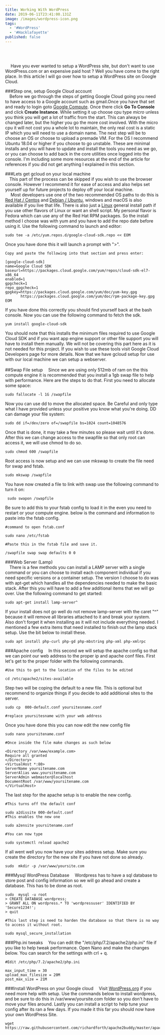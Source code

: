 ```yaml
---
title: Working With WordPress
date: 2019-06-11T23:41:00.131Z
image: /images/wordpress-icon.png
tags:
  - '#WordPress'
  - '#Hacklafayette'
published: false
---
```

<br>
<br>

&emsp; Have you ever wanted to setup a WordPress site, but don't want to use WordPress.com or an expensive paid host ? Well you have come to the right place. In this article I will go over how to setup a WordPress site on Google Cloud. <br>

###Step one, setup Google Cloud account
<br>
&emsp;Before we go through the steps of getting Google Cloud going you need to have access to a Google account such as gmail.Once you have that set and ready to login goto [Google Compute](https://cloud.google.com/compute/). Once there click **Go To Console** and click **Create Instance**. While setting it up choose cpu type _micro_ unless you think you will get a lot of traffic from the start. This can always be changed later, but the higher you go the more cost involved.  With the micro cpu it will not cost you a whole lot to maintain, the only real cost is a static IP which you will need to use a domain name. The next step will be to choose an OS or choose to upload a premade VM. For the OS I recommend Ubuntu 18.04 or higher if you choose to go unstable. These are minimal installs and you will have to update and install the tools you need as we go, or you can choose to add back in the core utilities once logged into the console. I'm including some more resources at the end of the article for references if you did not get anything I explained in this section. 
<br>

###Lets get gcloud on your local machine
<br>
&emsp;This part of the process can be skipped if you wish to use the browser console.  However I recommend it for ease of access and also helps set yourself up for future projects to deploy off your local machine. <br>
&emsp; Most developers use one of the two recommended OS paths to do this is [Red Hat / Centos](https://cloud.google.com/sdk/docs/quickstart-redhat-centos) and [Debian / Ubuntu](https://cloud.google.com/sdk/docs/quickstart-debian-ubuntu), windows and macOS is also available if you live that life. There is also just a [Linux](https://cloud.google.com/sdk/docs/quickstart-linux) general install path if you use other flavors of Linux or want an shell script. My personal flavor is Fedora which can use any of the Red Hat RPM packages. So the install method I choose was with yum and you have to add the repo date before using it. Use the following command to launch and editor:
```
sudo tee -a /etc/yum.repos.d/google-cloud-sdk.repo << EOM
```
Once you have done this it will launch a prompt with ">".
```
Copy and paste the following into that section and press enter:

[google-cloud-sdk]
name=Google Cloud SDK
baseurl=https://packages.cloud.google.com/yum/repos/cloud-sdk-el7-x86_64
enabled=1
gpgcheck=1
repo_gpgcheck=1
gpgkey=https://packages.cloud.google.com/yum/doc/yum-key.gpg
       https://packages.cloud.google.com/yum/doc/rpm-package-key.gpg
EOM
```
If you have done this correctly you should find yourself back at the bash console. Now you can use the following command to fetch the sdk.
```
yum install google-cloud-sdk
```
You should note that this installs the minimum files required to use Google Cloud SDK and if you want app engine support or other file support you will have to install them manually. We will not be covering this part here as it is not needed for this project. If you wish to use these tools visit Google Cloud Developers page for more details. Now that we have gcloud setup for use with our local machine we can setup a webserver.  
<br>
##Swap File setup
&emsp;Since we are using only 512mb of ram on the this compute engine it is recommended that you install a 1gb swap file to help with performance. Here are the steps to do that. First you need to allocate some space:
```
sudo fallocate -l 1G /swapfile
```
Now you can use dd to move the allocated space. Be Careful and only type what I have provided unless your positive you know what you're doing. DD can damage your file system:
```
sudo dd if=/dev/zero of=/swapfile bs=1024 count=1048576
```
Once that is done, it may take a few minutes so please wait until it's done. After this we can change access to the swapfile so that only root can access it, we will use chmod to do so. 
```
sudo chmod 600 /swapfile
```
Root access is now setup and we can use mkswap to create the file need for swap and fstab. 
```
sudo mkswap /swapfile
```
You have now created a file to link with swap use the following command to turn it on:
```
 sudo swapon /swapfile
```
Be sure to add this to your fstab config to load it in the even you need to restart or your compute engine. below is the command and information to paste into the fstab config.
```
#command to open fstab.conf

sudo nano /etc/fstab

#Paste this in the fstab file and save it.

/swapfile swap swap defaults 0 0
```
###Web Server (Lamp) 
<br>
&emsp;There is a few methods you can install a LAMP server with a single command or you can choose to install each component individual if you need specific versions or a container setup. The version I choose to do was with apt-get which handles all the dependencies needed to make the basic stack. After this you will have to add a few additional items that we will go over. Use the following command to get started:
```
sudo apt-get install lamp-server^
```
If your install does not go well do not remove lamp-server with the caret "^" because it will remove all libraries attached to it and break your system. Also don't forget it when installing as it will not include everything needed. I mentioned a few extra items that need installed to finish out the lamp stack setup. Use the bit below to install these.
```
sudo apt install php-curl php-gd php-mbstring php-xml php-xmlrpc
```
###Apache config 
&emsp;In this second we will setup the apache config so that we can point our web address to the proper ip and apache conf files. First let's get to the proper folder with the following commands.
```
#Use this to get to the location of the files to be edited

cd /etc/apache2/sites-available
```
Step two will be coping the default to a new file. This is optional but recommend to organize things if you decide to add additional sites to the server. 
```
sudo cp  000-default.conf yoursitesname.conf

#replace yoursitesname with your web address
```
Once you have done this you can now edit the new config file
```
sudo nano yoursitename.conf

#Once inside the file make changes as such below

<Directory /var/www/example.com>
Require all granted
</Directory>
<VirtualHost *:80>
ServerName yoursitename.com
ServerAlias www.yoursitename.com
ServerAdmin webmaster@localhost
DocumentRoot /var/www/yoursitename.com
</VirtualHost>
```
The last step for the apache setup is to enable the new config.
```
#This turns off the default conf 

sudo a2dissite 000-default.conf
#This enables the new one

sudo a2ensite yoursitename.conf

#You can now type

sudo systemctl reload apache2
```
If all went well you now have your sites address setup. Make sure you create the directory for the new site if you have not done so already.
```
sudo  mkdir -p /var/www/yoursite.com
```
###Mysql WordPress Database 
&emsp;Wordpress has to have a sql database to store post and config information so we will go ahead and create a database. This has to be done as root.
```
sudo  mysql -u root
> CREATE DATABASE wordpress;
> GRANT ALL ON wordpress.* TO 'wordpressuser' IDENTIFIED BY 'Secure1234!';
> quit

#This last step is need to harden the database so that there is no way to access it without root.

sudo mysql_secure_installation
```
###Php.ini tweaks
&emsp;You can edit the "/etc/php/7.2/apache2/php.ini" file if you like to help tweak performance. Open Nano and make the changes below. You can search for the settings with crl + q. 
```
#Edit /etc/php/7.2/apache2/php.ini

max_input_time = 30
upload_max_filesize = 20M
post_max_size = 21M
```
###Install WordPress on your Google cloud
&emsp;Visit [WordPress.org](https://codex.wordpress.org/Installing_WordPress) if you need more help with setup. Use the commands below to install wordpress, and be sure to do this in /var/www/yoursite.com folder so you don't have to move your files around. Lastly you can install a script to help tune your config after its ran a few days. If you made it this far you should now have your own WordPress Site.
```
wget https://raw.githubusercontent.com/richardforth/apache2buddy/master/apache2buddy.pl
```
